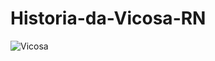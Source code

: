 # Historia-da-Vicosa-RN

![Vicosa](https://user-images.githubusercontent.com/98216100/200099476-46de3233-0cfb-4d40-a0d1-14dd6350b9c2.jpg)
